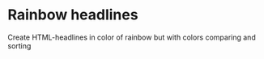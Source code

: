# Rainbow headlines
Create HTML-headlines in color of rainbow but with colors comparing and sorting
